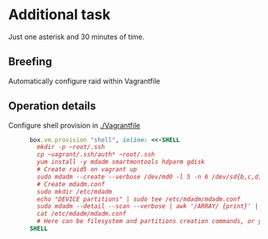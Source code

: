 # Additional task

Just one asterisk and 30 minutes of time.

## Breefing

Automatically configure raid within Vagrantfile

## Operation details

Configure shell provision in [./Vagrantfile](./Vagrantfile)
```ruby
      box.vm.provision "shell", inline: <<-SHELL
        mkdir -p ~root/.ssh
        cp ~vagrant/.ssh/auth* ~root/.ssh
        yum install -y mdadm smartmontools hdparm gdisk
        # Create raid5 on vagrant up
        sudo mdadm --create --verbose /dev/md0 -l 5 -n 6 /dev/sd{b,c,d,e,f,g}
        # Create mdadm.conf
        sudo mkdir /etc/mdadm
        echo "DEVICE partitions" | sudo tee /etc/mdadm/mdadm.conf
        sudo mdadm --detail --scan --verbose | awk '/ARRAY/ {print}' | sudo tee -a /etc/mdadm/mdadm.conf
        cat /etc/mdadm/mdadm.conf
        # Here can be filesystem and partitions creation commands, or you ads can be placed here ^_^
      SHELL
```
